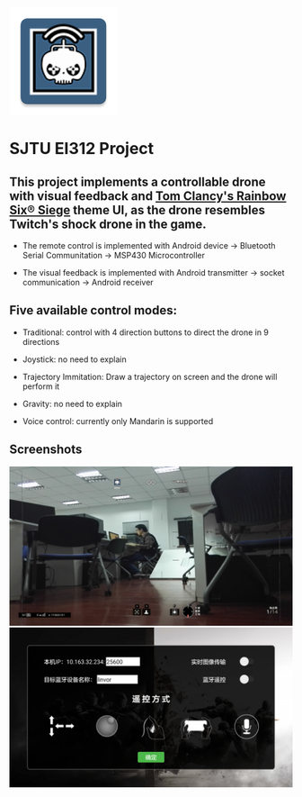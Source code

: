 ![Header](https://github.com/cxy1997/Engineering-Practice-and-Innovation-of-Science-and-Technology-3C/blob/master/shockdrone/app/src/main/res/mipmap-xxxhdpi/twitch.png)
# SJTU EI312 Project
## This project implements a controllable drone with visual feedback and [Tom Clancy's Rainbow Six® Siege](https://rainbow6.ubisoft.com/siege/en-GB/home/index.aspx) theme UI, as the drone resembles Twitch's shock drone in the game.

- The remote control is implemented with Android device -> Bluetooth Serial Communitation -> MSP430 Microcontroller

- The visual feedback is implemented with Android transmitter -> socket communication -> Android receiver

## Five available control modes:

- Traditional: control with 4 direction buttons to direct the drone in 9 directions

- Joystick: no need to explain

- Trajectory Immitation: Draw a trajectory on screen and the drone will perform it

- Gravity: no need to explain

- Voice control: currently only Mandarin is supported

## Screenshots

![Screenshot_shockdrone](https://github.com/cxy1997/Engineering-Practice-and-Innovation-of-Science-and-Technology-3C/blob/master/screenshots/Screenshot_shockdrone.png)
![Screenshot_twitch](https://github.com/cxy1997/Engineering-Practice-and-Innovation-of-Science-and-Technology-3C/blob/master/screenshots/Screenshot_twitch.png)


